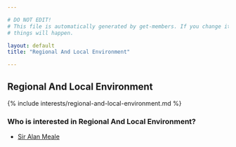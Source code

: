 ```yaml
---

# DO NOT EDIT!
# This file is automatically generated by get-members. If you change it, bad
# things will happen.

layout: default
title: "Regional And Local Environment"

---
```


## Regional And Local Environment

{% include interests/regional-and-local-environment.md %}

### Who is interested in Regional And Local Environment?


* [Sir Alan Meale](/members/sir-alan-meale.html)
